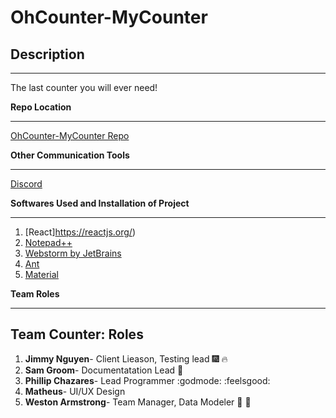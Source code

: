 # OhCounter-MyCounter

## Description
- - -
The last counter you will ever need!

**Repo Location**
- - -
[OhCounter-MyCounter Repo](https://github.com/soft-eng-practicum/ohcounter-mycounter)


**Other Communication Tools**
- - -
[Discord](https://discordapp.com)

**Softwares Used and Installation of Project**
- - -
1. [React]https://reactjs.org/)
2. [Notepad++](https://notepad-plus-plus.org/)
3. [Webstorm by JetBrains](https://www.jetbrains.com/webstorm/)
4. [Ant](https://ant.design/docs/react/introduce)
5. [Material](https://material-ui.com/)

**Team Roles**
- - -
## Team Counter: Roles
1. **Jimmy Nguyen**- Client Lieason, Testing lead  :fireworks: :fire:
2. **Sam Groom**- Documentatation Lead :metal:
3. **Phillip Chazares**- Lead Programmer :godmode: :feelsgood:
4. **Matheus**- UI/UX Design
5. **Weston Armstrong**- Team Manager, Data Modeler :muscle: :muscle:
